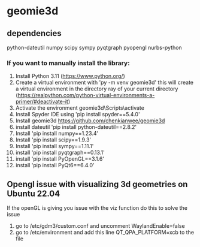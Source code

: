# geomie3d

## dependencies
python-dateutil
numpy
scipy
sympy
pyqtgraph
pyopengl
nurbs-python

### If you want to manually install the library:
1. Install Python 3.11 (https://www.python.org/)
2. Create a virtual environment with 'py -m venv geomie3d' this will create a virtual environment in the directory ray of your current directory (https://realpython.com/python-virtual-environments-a-primer/#deactivate-it)
3. Activate the environment geomie3d\Scripts\activate
4. Install Spyder IDE using 'pip install spyder==5.4.0'
5. Install geomie3d https://github.com/chenkianwee/geomie3d
6. install dateutil 'pip install python-dateutil==2.8.2'
7. Install 'pip install numpy==1.23.4'
8. Install 'pip install scipy==1.9.3'
9. Install 'pip install sympy==1.11.1'
10. install 'pip install pyqtgraph==0.13.1'
11. install 'pip install PyOpenGL==3.1.6'
12. install 'pip install PyQt6==6.4.0'

## Opengl issue with visualizing 3d geometries on Ubuntu 22.04
If the openGL is giving you issue with the viz function do this to solve the issue 
1. go to /etc/gdm3/custom.conf and uncomment WaylandEnable=false
2. go to /etc/environment and add this line QT_QPA_PLATFORM=xcb to the file